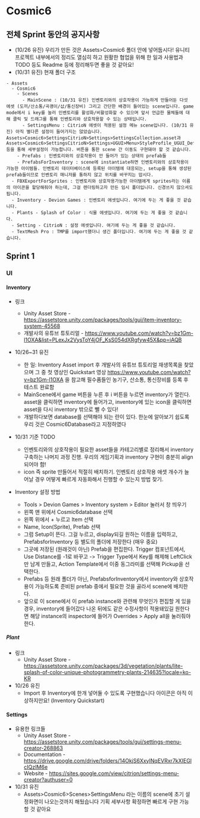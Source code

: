 # Cosmic6

## 전체 Sprint 동안의 공지사항

- (10/26 유진) 우리가 만든 것은 Assets>Cosmic6 폴더 안에 넣어둡시다! 유니티 프로젝트 내부에서의 정리도 열심히 하고 원활한 협업을 위해 한 일과 사용법과 TODO 등도 Readme 등에 정리해두면 좋을 것 같아요!
- (10/31 유진) 현재 폴더 구조

```
- Assets
  - Cosmic6
    - Scenes
      - MainScene : (10/31 유진) 인벤토리와의 상호작용이 가능하게 만들어둔 다섯 에셋 (도끼/산소통/곡괭이/삽/통신장비) 그리고 간단한 배경이 들어있는 scene입니다. game mode에서 i key를 눌러 인벤토리를 활성화/비활성화할 수 있으며 앞서 언급한 물체들에 대해 클릭 및 드래그를 통해 인벤토리와 상호작용할 수 있는 상태입니다.
      - SettingsMenu : CitrioN 에셋이 적용된 설정 메뉴 scene입니다. (10/31 유진) 아직 별다른 설정이 들어가지는 않았습니다. Assets>Cosmic6>SettingsCitrioN>Settings>SettingsCollection.asset과 Assets>Cosmic6>SettingsCitrioN>Settings>UGUI>Menu>StyleProfile_UGUI_Default.asset 등을 통해 세부설정이 가능합니다. 버튼을 통한 scene 간 이동도 구현돼야 할 것 같습니다.
    - Prefabs : 인벤토리와의 상호작용이 안 들어가 있는 상태의 prefab들
    - PrefabsForInventory : scene에 instantiate하면 인벤토리와의 상호작용이 가능한 아이템들. 인벤토리 데이터베이스에 등록된 아이템에 대응되는, setup을 통해 생성된 prefab들이므로 인벤토리 매니저를 통하지 않고 위치를 바꾸지는 맙시다.
  - FBXExportForSprites : 인벤토리와 상호작용가능한 아이템에게 sprites라는 이름의 아이콘을 할당해줘야 하는데, 그걸 렌더링하고자 만든 임시 폴더입니다. 신경쓰지 않으셔도 됩니다.
  - Inventory - Devion Games : 인벤토리 에셋입니다. 여기에 두는 게 좋을 것 같습니다.
  - Plants - Splash of Color : 식물 에셋입니다. 여기에 두는 게 좋을 것 같습니다.
  - Setting - CitrioN : 설정 에셋입니다. 여기에 두는 게 좋을 것 같습니다.
  - TextMesh Pro : TMP를 import했더니 생긴 폴더입니다. 여기에 두는 게 좋을 것 같습니다.

```

## Sprint 1

### UI

#### Inventory

- 링크
  - Unity Asset Store - https://assetstore.unity.com/packages/tools/gui/item-inventory-system-45568
  - 개발사의 유튜브 튜토리얼 - https://www.youtube.com/watch?v=bz1Gm-l1OXA&list=PLexJx2VysToY4jOF_KsS054dXRgfyw45X&pp=iAQB
- 10/26~31 유진
  - 한 일: Inventory Asset import 후 개발사의 유튜브 튜토리얼 재생목록을 찾았으며 그 중 첫 영상인 Quickstart 영상 https://www.youtube.com/watch?v=bz1Gm-l1OXA 을 참고해 필수품들인 농기구, 산소통, 통신장비를 등록 후 테스트 완료함
  - MainScene에서 game 버튼을 누른 후 i 버튼을 누르면 inventory가 열린다. asset을 클릭하면 inventory에 들어가고, inventory에 있는 icon을 클릭하면 asset을 다시 inventory 밖으로 뺄 수 있다!
  - 개발하다보면 database를 선택해야 되는 란이 있다. 한눈에 알아보기 쉽도록 우리 것은 Cosmic6Database라고 지정하였다
- 10/31 기준 TODO
  - 인벤토리와의 상호작용이 필요한 asset들을 카테고리별로 정리해서 inventory 구축하는 나머지 과정 진행. 우리의 게임기획과 inventory 구현이 충분히 align되어야 함!
  - icon 즉 sprite 만들어서 적절히 배치하기. 인벤토리 상호작용 애셋 개수가 늘어날 경우 어떻게 빠르게 자동화해서 진행할 수 있는지 방법 찾기.

- Inventory 설정 방법
  - Tools > Devion Games > Inventory system > Editor 눌러서 창 띄우기
  - 왼쪽 맨 위에서 Cosmic6database 선택
  - 왼쪽 위에서 + 누르고 Item 선택
  - Name, Icon(Sprite), Prefab 선택
  - 그럼 Setup이 뜬다. 그걸 누르고, display되길 원하는 이름을 입력하고, PrefabsforInventory 등 별도의 폴더에 저장한다 (매우 중요)
  - 그곳에 저장된 (원래것이 아닌) Prefab을 편집한다. Trigger 컴포넌트에서, Use Distance를 -1로 바꾸고 -> Trigger Type에서 Key를 해제해 LeftClick만 남게 만들고, Action Template에서 이중 동그라미를 선택해 Pickup을 선택한다.
  - Prefabs 등 원래 폴더가 아닌, PrefabsforInventory에서 inventory와 상호작용이 가능하도록 준비된 prefab 중에서 필요한 것을 골라서 scene에 배치한다.
  - 앞으로 이 scene에서 이 prefab instance와 관련해 무엇인가 편집할 게 있을 경우, inventory에 들어갔다 나온 뒤에도 같은 수정사항이 적용돼있길 원한다면 해당 instance의 inspector에 들어가 Overrides > Apply all을 눌러줘야 한다.

##### Plant

- 링크
  - Unity Asset Store - https://assetstore.unity.com/packages/3d/vegetation/plants/lite-splash-of-color-unique-photogrammetry-plants-214635?locale=ko-KR
- 10/26 유진
  - Import 후 Inventory에 한개 넣어둘 수 있도록 구현했습니다 아이콘은 아직 이상하지만요! (Inventory Quickstart)

#### Settings

- 유용한 링크들
  - Unity Asset Store - https://assetstore.unity.com/packages/tools/gui/settings-menu-creator-268863
  - Documentation - https://drive.google.com/drive/folders/14OkjS6XxyINqEVRxr7kXIEGlcIQzIM6e
  - Website - https://sites.google.com/view/citrion/settings-menu-creator?authuser=0
- 10/31 유진
  - Assets>Cosmic6>Scenes>SettingsMenu 라는 이름의 scene에 초기 설정화면이 나오는것까지 해뒀습니다 기획 세부사항 확정하면 빠르게 구현 가능할 것 같아요
